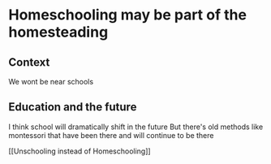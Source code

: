 # Homeschooling may be part of the homesteading 

## Context
We wont be near schools

## Education and the future

I think school will dramatically shift in the future
But there's old methods like montessori that have been there and will continue to be there

[[Unschooling instead of Homeschooling]]